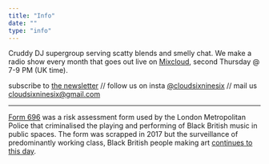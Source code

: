 ```yaml
---
title: "Info"
date: ""
type: "info"
---
```


Cruddy DJ supergroup serving scatty blends and smelly chat. We make a radio show every month that goes out live on [Mixcloud](https://www.mixcloud.com/cloud696/), second Thursday @ 7-9 PM (UK time).

subscribe to [the newsletter](https://mailchi.mp/227057cc10c0/669ho5u4u4) // follow us on insta [@cloudsixninesix](https://www.instagram.com/cloudsixninesix/) // mail us [cloudsixninesix@gmail.com](mailto:cloudsixninesix@gmail.com)

---

[Form 696](https://en.wikipedia.org/wiki/Form_696) was a risk assessment form used by the London Metropolitan Police that criminalised the playing and performing of Black British music in public spaces. The form was scrapped in 2017 but the surveillance of predominantly working class, Black British people making art [continues to this day](https://www.vice.com/en/article/bvnp8v/met-police-youtube-drill-music-removal).
